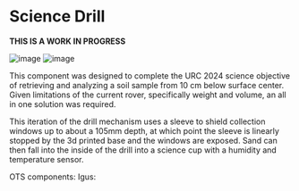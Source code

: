 # Science Drill

**THIS IS A WORK IN PROGRESS**


![image](https://github.com/ZachG1339/ZG-SpaceConcordia-Contributions/assets/121523537/3a6b8d63-1833-45d6-8e3a-3a29a7094e5d) ![image](https://github.com/ZachG1339/ZG-SpaceConcordia-Contributions/assets/121523537/7e16d15b-3f22-4b53-be41-a464d35b1e2a)



This component was designed to complete the URC 2024 science objective of retrieving and analyzing a soil sample from 10 cm below surface center. Given limitations of the current rover, specifically weight and volume, an all in one solution was required.

This iteration of the drill mechanism uses a sleeve to shield collection windows up to about a 105mm depth, at which point the sleeve is linearly stopped by the 3d printed base and the windows are exposed. Sand can then fall into the inside of the drill into a science cup with a humidity and temperature sensor.


OTS components:
Igus:



